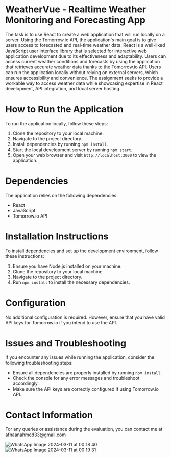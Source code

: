# WeatherVue - Realtime Weather Monitoring and Forecasting App
The task is to use React to create a web application that will run locally on a server. Using the Tomorrow.io API, the application's main goal is to give users access to forecasted and real-time weather data. React is a well-liked JavaScript user interface library that is selected for interactive web application development due to its effectiveness and adaptability. Users can access current weather conditions and forecasts by using the application that retrieves accurate weather data thanks to the Tomorrow.io API. Users can run the application locally without relying on external servers, which ensures accessibility and convenience. The assignment seeks to provide a workable way to access weather data while showcasing expertise in React development, API integration, and local server hosting.


# How to Run the Application
To run the application locally, follow these steps:
1. Clone the repository to your local machine.
2. Navigate to the project directory.
3. Install dependencies by running `npm install`.
4. Start the local development server by running `npm start`.
5. Open your web browser and visit `http://localhost:3000` to view the application.

# Dependencies
The application relies on the following dependencies:
- React
- JavaScript
- Tomorrow.io API

# Installation Instructions
To install dependencies and set up the development environment, follow these instructions:
1. Ensure you have Node.js installed on your machine.
2. Clone the repository to your local machine.
3. Navigate to the project directory.
4. Run `npm install` to install the necessary dependencies.

# Configuration
No additional configuration is required. However, ensure that you have valid API keys for Tomorrow.io if you intend to use the API.

# Issues and Troubleshooting
If you encounter any issues while running the application, consider the following troubleshooting steps:
- Ensure all dependencies are properly installed by running `npm install`.
- Check the console for any error messages and troubleshoot accordingly.
- Make sure the API keys are correctly configured if using Tomorrow.io API.

# Contact Information
For any queries or assistance during the evaluation, you can contact me at afnaanahmed33@gmail.com

![WhatsApp Image 2024-03-11 at 00 18 40](https://github.com/iamafnaan/WeatherVue-Weather-App-React/assets/86117671/da7809b3-2585-4377-bc02-8830913f8322)
![WhatsApp Image 2024-03-11 at 00 19 31](https://github.com/iamafnaan/WeatherVue-Weather-App-React/assets/86117671/b65107e5-de8c-422e-a5f5-d8d5b80a7980)

